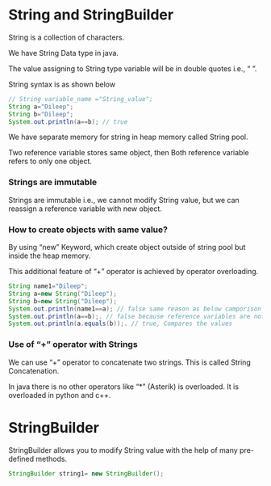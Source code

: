 # String and StringBuilder

String is a collection of characters.

We have String Data type in java.

The value assigning to String type variable will be in double quotes i.e., “ ”.

String syntax is as shown below

```java
// String variable_name ="String_value";
String a="Dileep";
String b="Dileep";
System.out.println(a==b); // true
```

We have separate memory for string in heap memory called String pool.

Two reference variable stores same object, then Both reference variable refers to only one object.

### Strings are immutable

Strings are immutable i.e., we cannot modify String value, but we can reassign a reference variable with new object.

### How to create objects with same value?

By using “new” Keyword, which create object outside of string pool but inside the heap memory.

This additional feature of “+” operator is achieved by operator overloading.

```java
String name1="Dileep";
String a=new String("Dileep");
String b=new String("Dileep");
System.out.println(name1==a); // false same reason as below camporison
System.out.println(a==b);. // false because reference variables are not pointing to same object, compares the objects
System.out.println(a.equals(b));. // true, Compares the values
```

### Use of “+” operator with Strings

We can use “+” operator to concatenate two strings. This is called String Concatenation.

In java there is no other operators like “*” (Asterik) is overloaded. It is overloaded in python and c++.

# StringBuilder

StringBuilder allows you to modify String value with the help of many pre-defined methods.

```java
StringBuilder string1= new StringBuilder();

```